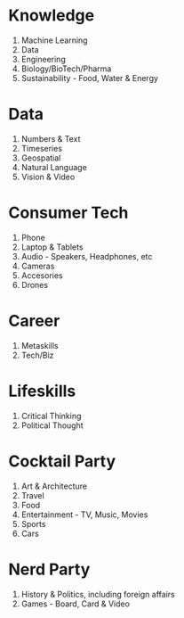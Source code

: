 # Knowledge

1. Machine Learning
2. Data
3. Engineering
4. Biology/BioTech/Pharma
5. Sustainability - Food, Water & Energy

# Data 
1. Numbers & Text
2. Timeseries
3. Geospatial
4. Natural Language
5. Vision & Video

# Consumer Tech

1. Phone
2. Laptop & Tablets
3. Audio - Speakers, Headphones, etc
4. Cameras
5. Accesories
6. Drones

# Career

1. Metaskills
2. Tech/Biz

# Lifeskills

1. Critical Thinking
2. Political Thought

# Cocktail Party

1. Art & Architecture
2. Travel
3. Food 
4. Entertainment - TV, Music, Movies
5. Sports
6. Cars

# Nerd Party

1. History & Politics, including foreign affairs
3. Games - Board, Card & Video
